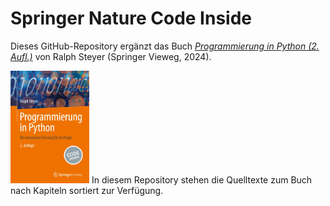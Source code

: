 # Springer Nature Code Inside

Dieses GitHub-Repository ergänzt das Buch [*Programmierung in Python (2. Aufl.)*](https://doi.org/10.1007/978-3-658-44286-6) von Ralph Steyer (Springer Vieweg, 2024).

<img src="978-3-658-44286-6.webp"  width="25%" height="25%">
In diesem Repository stehen die Quelltexte zum Buch nach Kapiteln sortiert zur Verfügung.
